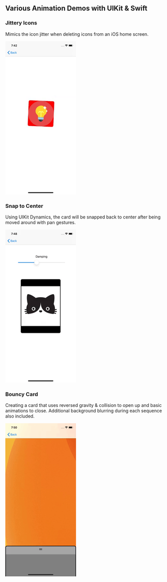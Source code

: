## Various Animation Demos with UIKit & Swift

### Jittery Icons

Mimics the icon jitter when deleting icons from an iOS home screen.

![image info](./Demos/jitter.gif)

### Snap to Center

Using UIKit Dynamics, the card will be snapped back to center after being moved around with pan gestures.

![image info](./Demos/snap.gif)


### Bouncy Card

Creating a card that uses reversed gravity & collision to open up and basic animations to close. Additional background blurring during each sequence also included.

![image info](./Demos/bouncycard.gif)
